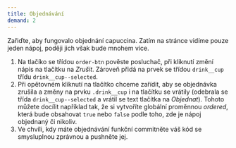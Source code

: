 ```yaml
---
title: Objednávání
demand: 2
---
```


Zařiďte, aby fungovalo objednání capuccina. Zatím na stránce vidíme pouze jeden nápoj, poději jich však bude mnohem více.

1. Na tlačíko se třídou `order-btn` pověste posluchač, při kliknutí změní nápis na tlačítku na <i>Zrušit</i>. Zároveň přidá na prvek se třídou `drink__cup` třídu `drink__cup--selected`.
1. Při opětovném kliknutí na tlačítko chceme zařídit, aby se objednávka zrušila a změny na prvku `.drink__cup` i na tlačítku se vrátily (odebrala se třída `drink__cup--selected` a vrátil se text tlačítka na <i>Objednat</i>). Tohoto můžete docílit například tak, že si vytvoříte globální proměnnou <var>ordered</var>, která bude obsahovat `true` nebo `false` podle toho, zde je nápoj objednaný či nikoliv.
1. Ve chvíli, kdy máte objednávání funkční commitněte váš kód se smysluplnou zprávnou a pushněte jej.
